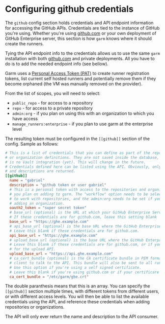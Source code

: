 # Configuring github credentials

The ```github``` config section holds credentials and API endpoint information for accessing the GitHub APIs. Credentials are tied to the instance of GitHub you're using. Whether you're using [github.com](https://github.com) or your own deployment of GitHub Enterprise server, this section is how ```garm``` knows where it should create the runners.

Tying the API endpoint info to the credentials allows us to use the same ```garm``` installation with both [github.com](https://github.com) and private deployments. All you have to do is to add the needed endpoint info (see bellow).


Garm uses a [Personal Access Token (PAT)](https://docs.github.com/en/authentication/keeping-your-account-and-data-secure/creating-a-personal-access-token) to create runner registration tokens, list current self hosted runners and potentially remove them if they become orphaned (the VM was manually removed on the provider).


From the list of scopes, you will need to select:

  * ```public_repo``` - for access to a repository
  * ```repo``` - for access to a private repository
  * ```admin:org``` - if you plan on using this with an organization to which you have access
  * ```manage_runners:enterprise``` - if you plan to use garm at the enterprise level

The resulting token must be configured in the ```[[github]]``` section of the config. Sample as follows:

```toml
# This is a list of credentials that you can define as part of the repository
# or organization definitions. They are not saved inside the database, as there
# is no Vault integration (yet). This will change in the future.
# Credentials defined here can be listed using the API. Obviously, only the name
# and descriptions are returned.
[[github]]
  name = "gabriel"
  description = "github token or user gabriel"
  # This is a personal token with access to the repositories and organizations
  # you plan on adding to garm. The "workflow" option needs to be selected in order
  # to work with repositories, and the admin:org needs to be set if you plan on
  # adding an organization.
  oauth2_token = "super secret token"
  # base_url (optional) is the URL at which your GitHub Enterprise Server can be accessed.
  # If these credentials are for github.com, leave this setting blank
  base_url = "https://ghe.example.com"
  # api_base_url (optional) is the base URL where the GitHub Enterprise Server API can be accessed.
  # Leave this blank if these credentials are for github.com.
  api_base_url = "https://ghe.example.com"
  # upload_base_url (optional) is the base URL where the GitHub Enterprise Server upload API can be accessed.
  # Leave this blank if these credentials are for github.com, or if you don't have a separate URL
  # for the upload API.
  upload_base_url = "https://api.ghe.example.com"
  # ca_cert_bundle (optional) is the CA certificate bundle in PEM format that will be used by the github
  # client to talk to the API. This bundle will also be sent to all runners as bootstrap params.
  # Use this option if you're using a self signed certificate.
  # Leave this blank if you're using github.com or if your certificare is signed by a valid CA.
  ca_cert_bundle = "/etc/garm/ghe.crt"
```

The double paranthesis means that this is an array. You can specify the ```[[github]]``` section multiple times, with different tokens from different users, or with different access levels. You will then be able to list the available credentials using the API, and reference these credentials when adding repositories or organizations.

The API will only ever return the name and description to the API consumer.

